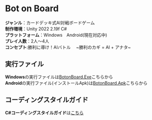 # Bot on Board
__ジャンル__：カードデッキ式AI対戦ボードゲーム  
__制作環境__：Unity 2022 2.19f C#  
__プラットフォーム__：Windows　Android(現在対応中)  
__プレイ人数__：2人～4人  
__コンセプト__:勝利に導け！AIバトル　 ~勝利のカギ = AI + アナタ~

## 実行ファイル
**Windows**の実行ファイルは[BotonBoard.Exe](制作中)こちらから  
**Android**の実行ファイル(インストールApk)は[BotonBoard.Apk](制作中)こちらから

## コーディングスタイルガイド
**C#コーディングスタイルガイド**は[こちら](./C#atBoBStyleGuide.md)
